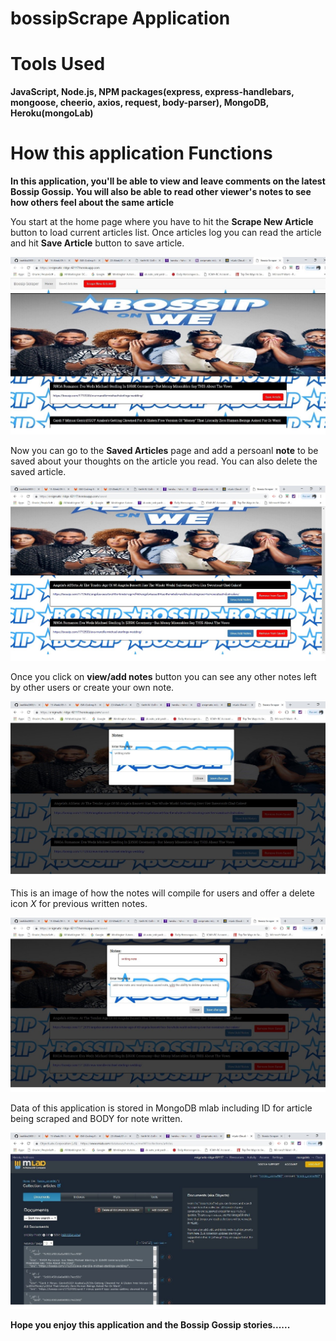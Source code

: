 # bossipScrape Application 

# Tools Used

**JavaScript, Node.js, NPM packages(express, express-handlebars, mongoose, cheerio, axios, request, body-parser), MongoDB, Heroku(mongoLab)**


# How this application Functions


**In this application, you'll be able to view and leave comments on the latest Bossip Gossip. You will also be able to read other viewer's notes to see how others feel about the same article**

You start at the home page where you have to hit the **Scrape New Article** button to load current articles list. Once articles log you can read the article and hit **Save Article** button to save article.

![Image of App](https://github.com/keefske2000/bossipScrape/blob/master/public/img/homePage.jpg)

Now you can go to the **Saved Articles** page and add a persoanl **note** to be saved about your thoughts on the article you read. You can also delete the saved article.

![Image of App](https://github.com/keefske2000/bossipScrape/blob/master/public/img/savedArticles.jpg)

Once you click on **view/add notes** button you can see any other notes left by other users or create your own note.

![Image of App](https://github.com/keefske2000/bossipScrape/blob/master/public/img/notePhoto.jpg)

This is an image of how the notes will compile for users and offer a delete icon *X* for previous written notes. 

![Image of App](https://github.com/keefske2000/bossipScrape/blob/master/public/img/newNote.jpg)

Data of this application is stored in MongoDB mlab including ID for article being scraped and BODY for note written.

![Image of App](https://github.com/keefske2000/bossipScrape/blob/master/public/img/mongoLab.jpg)

**Hope you enjoy this application and the Bossip Gossip stories......**